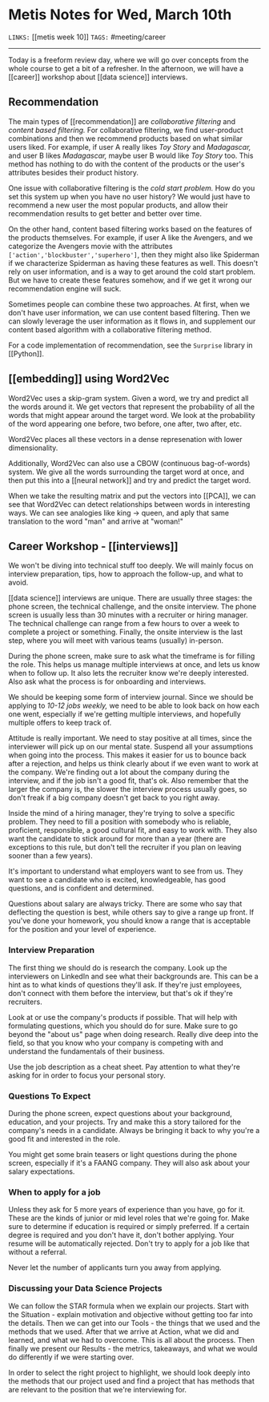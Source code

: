 # Metis Notes for Wed, March 10th
`LINKS:` [[metis week 10]]
`TAGS:` #meeting/career

---
Today is a freeform review day, where we will go over concepts from the whole course to get a bit of a refresher. In the afternoon, we will have a [[career]] workshop about [[data science]] interviews. 

## Recommendation
The main types of [[recommendation]] are *collaborative filtering* and *content based filtering.* For collaborative filtering, we find user-product combinations and then we recommend products based on what similar users liked. For example, if user A really likes *Toy Story* and *Madagascar,* and user B likes *Madagascar,* maybe user B would like *Toy Story* too. This method has nothing to do with the content of the products or the user's attributes besides their product history. 

One issue with collaborative filtering is the *cold start problem.* How do you set this system up when you have no user history? We would just have to recommend a new user the most popular products, and allow their recommendation results to get better and better over time.

On the other hand, content based filtering works based on the features of the products themselves. For example, if user A like the Avengers, and we categorize the Avengers movie with the attributes `['action','blockbuster','superhero']`, then they might also like Spiderman if we characterize Spiderman as having these features as well. This doesn't rely on user information, and is a way to get around the cold start problem. But we have to create these features somehow, and if we get it wrong our recommendation engine will suck. 

Sometimes people can combine these two approaches. At first, when we don't have user information, we can use content based filtering. Then we can slowly leverage the user information as it flows in, and supplement our content based algorithm with a collaborative filtering method. 

For a code implementation of recommendation, see the `Surprise` library in [[Python]]. 

## [[embedding]] using Word2Vec
Word2Vec uses a skip-gram system. Given a word, we try and predict all the words around it. We get vectors that represent the probability of all the words that might appear around the target word. We look at the probability of the word appearing one before, two before, one after, two after, etc. 

Word2Vec places all these vectors in a dense represenation with lower dimensionality. 

Additionally, Word2Vec can also use a CBOW (continuous bag-of-words) system. We give all the words surrounding the target word at once, and then put this into a [[neural network]] and try and predict the target word. 

When we take the resulting matrix and put the vectors into [[PCA]], we can see that Word2Vec can detect relationships between words in interesting ways. We can see analogies like king -> queen, and aply that same translation to the word "man" and arrive at "woman!"

## Career Workshop - [[interviews]]
We won't be diving into technical stuff too deeply. We will mainly focus on interview preparation, tips, how to approach the follow-up, and what to avoid. 

[[data science]] interviews are unique. There are usually three stages: the phone screen, the technical challenge, and the onsite interview. The phone screen is usually less than 30 minutes with a recruiter or hiring manager. The technical challenge can range from a few hours to over a week to complete a project or something. Finally, the onsite interview is the last step, where you will meet with various teams (usually) in-person.

During the phone screen, make sure to ask what the timeframe is for filling the role. This helps us manage multiple interviews at once, and lets us know when to follow up. It also lets the recruiter know we're deeply interested. Also ask what the process is for onboarding and interviews.

We should be keeping some form of interview journal. Since we should be applying to *10-12 jobs weekly,* we need to be able to look back on how each one went, especially if we're getting multiple interviews, and hopefully multiple offers to keep track of.

Attitude is really important. We need to stay positive at all times, since the interviewer will pick up on our mental state. Suspend all your assumptions when going into the process. This makes it easier for us to bounce back after a rejection, and helps us think clearly about if we even want to work at the company. We're finding out a lot about the company during the interview, and if the job isn't a good fit, that's ok. Also remember that the larger the company is, the slower the interview process usually goes, so don't freak if a big company doesn't get back to you right away.

Inside the mind of a hiring manager, they're trying to solve a specific problem. They need to fill a position with somebody who is reliable, proficient, responsible, a good cultural fit, and easy to work with. They also want the candidate to stick around for more than a year (there are exceptions to this rule, but don't tell the recruiter if you plan on leaving sooner than a few years). 

It's important to understand what employers want to see from us. They want to see a candidate who is excited, knowledgeable, has good questions, and is confident and determined.

Questions about salary are always tricky. There are some who say that deflecting the question is best, while others say to give a range up front. If you've done your homework, you should know a range that is acceptable for the position and your level of experience.

### Interview Preparation
The first thing we should do is research the company. Look up the interviewers on LinkedIn and see what their backgrounds are. This can be a hint as to what kinds of questions they'll ask. If they're just employees, don't connect with them before the interview, but that's ok if they're recruiters. 

Look at or use the company's products if possible. That will help with formulating questions, which you should do for sure. Make sure to go beyond the "about us" page when doing research. Really dive deep into the field, so that you know who your company is competing with and understand the fundamentals of their business.

Use the job description as a cheat sheet. Pay attention to what they're asking for in order to focus your personal story.

### Questions To Expect
During the phone screen, expect questions about your background, education, and your projects. Try and make this a story tailored for the company's needs in a candidate. Always be bringing it back to why you're a good fit and interested in the role. 

You might get some brain teasers or light questions during the phone screen, especially if it's a FAANG company. They will also ask about your salary expectations. 

### When to apply for a job
Unless they ask for 5 more years of experience than you have, go for it. These are the kinds of junior or mid level roles that we're going for. Make sure to determine if education is required or simply preferred. If a certain degree is required and you don't have it, don't bother applying. Your resume will be automatically rejected. Don't try to apply for a job like that without a referral. 

Never let the number of applicants turn you away from applying. 

### Discussing your Data Science Projects
We can follow the STAR formula when we explain our projects. Start with the Situation - explain motivation and objective without getting too far into the details. Then we can get into our Tools - the things that we used and the methods that we used. After that we arrive at Action, what we did and learned, and what we had to overcome. This is all about the process. Then finally we present our Results - the metrics, takeaways, and what we would do differently if we were starting over. 

In order to select the right project to highlight, we should look deeply into the methods that our project used and find a project that has methods that are relevant to the position that we're interviewing for. 